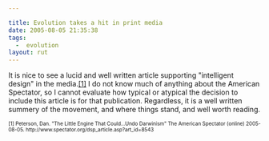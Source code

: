 ```yaml
---

title: Evolution takes a hit in print media
date: 2005-08-05 21:35:38
tags:
  -  evolution
layout: rut
---
```


<p>It is nice to see a lucid and well written article supporting "intelligent design" in the media.<a href="http://www.spectator.org/dsp_article.asp?art_id=8543">[1]</a> I do not know much of anything about the American Spectator, so I cannot evaluate how typical or atypical the decision to include this article is for that publication.  Regardless, it is a well written summery of the movement, and where things stand, and well worth reading.</p>  <font size="-2"> [1] Peterson, Dan.  "The Little Engine That Could...Undo Darwinism" The American Spectator (online) 2005-08-05. http://www.spectator.org/dsp_article.asp?art_id=8543 </font>


